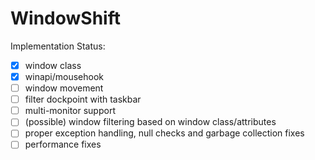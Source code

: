 # WindowShift

Implementation Status:
- [x] window class
- [x] winapi/mousehook
- [ ] window movement
- [ ] filter dockpoint with taskbar
- [ ] multi-monitor support
- [ ] \(possible) window filtering based on window class/attributes
- [ ] proper exception handling, null checks and garbage collection fixes
- [ ] performance fixes
